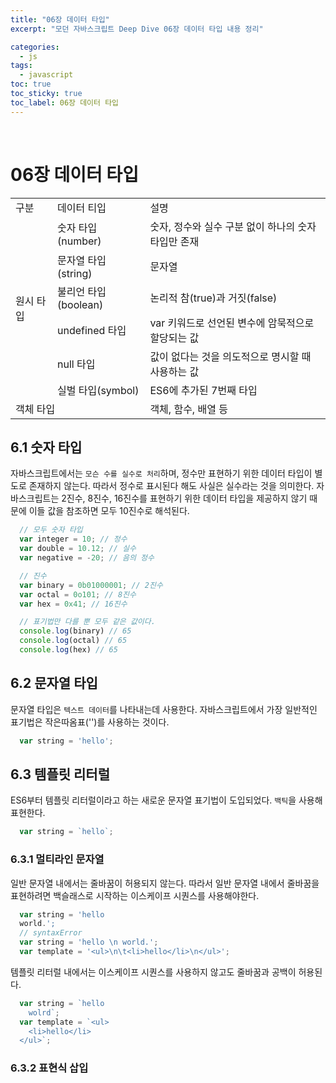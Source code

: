 ```yaml
---
title: "06장 데이터 타입"
excerpt: "모던 자바스크립트 Deep Dive 06장 데이터 타입 내용 정리"

categories:
  - js
tags:
  - javascript
toc: true
toc_sticky: true
toc_label: 06장 데이터 타입
---
```

<br/>


# 06장 데이터 타입
<table>
  <tr>
    <td>구분</td>
    <td>데이터 티입</td>
    <td>설명</td>
  </tr>
  <tr>
    <td rowspan="6">원시 타입</td>
    <td>숫자 타입(number)</td>
    <td>숫자, 정수와 실수 구분 없이 하나의 숫자 타입만 존재</td>
  </tr>
  <tr>
    <td>문자열 타입(string)</td>
    <td>문자열</td>
  </tr>
  <tr>
    <td>불리언 타입(boolean)</td>
    <td>논리적 참(true)과 거짓(false)</td>
  </tr>
  <tr>
    <td>undefined 타입</td>
    <td>var 키워드로 선언된 변수에 암묵적으로 할당되는 값</td>
  </tr>
  <tr>
    <td>null 타입</td>
    <td>값이 없다는 것을 의도적으로 명시할 때 사용하는 값</td>
  </tr>
  <tr>
    <td>실벌 타입(symbol)</td>
    <td>ES6에 추가된 7번째 타입</td>
  </tr>
  <tr>
    <td colspan="2">객체 타입</td>
    <td>객체, 함수, 배열 등</td>
  </tr>

</table>

## 6.1 숫자 타입
자바스크립트에서는 `모슨 수를 실수로 처리`하며, 정수만 표현하기 위한 데이터 타입이 별도로 존재하지 않는다. 따라서 정수로 표시된다 해도 사실은 실수라는 것을 의미한다. 자바스크립트는 2진수, 8진수, 16진수를 표현하기 위한 데이터 타입을 제공하지 않기 때문에 이들 값을 참조하면 모두 10진수로 해석된다. 
```javascript
  // 모두 숫자 타입
  var integer = 10; // 정수
  var double = 10.12; // 실수
  var negative = -20; // 음의 정수

  // 진수
  var binary = 0b01000001; // 2진수
  var octal = 0o101; // 8진수
  var hex = 0x41; // 16진수

  // 표기법만 다를 뿐 모두 같은 값이다.
  console.log(binary) // 65
  console.log(octal) // 65
  console.log(hex) // 65
```

## 6.2 문자열 타입
문자열 타입은 `텍스트 데이터`를 나타내는데 사용한다. 자바스크립트에서 가장 일반적인 표기법은 작은따옴표('')를 사용하는 것이다.
```javascript
  var string = 'hello';
```

## 6.3 템플릿 리터럴
ES6부터 템플릿 리터럴이라고 하는 새로운 문자열 표기법이 도입되었다. `백틱`을 사용해 표현한다.
```javascript
  var string = `hello`;
```  

### 6.3.1 멀티라인 문자열  
일반 문자열 내에서는 줄바꿈이 허용되지 않는다. 따라서 일반 문자열 내에서 줄바꿈을 표현하려면 백슬래스로 시작하는 이스케이프 시퀀스를 사용해야한다. 
```javascript
  var string = 'hello
  world.'; 
  // syntaxError
  var string = 'hello \n world.'; 
  var template = '<ul>\n\t<li>hello</li>\n</ul>'; 
```

템플릿 리터럴 내에서는 이스케이프 시퀀스를 사용하지 않고도 줄바꿈과 공백이 허용된다.
```javascript
  var string = `hello
    wolrd`;
  var template = `<ul>
    <li>hello</li>
  </ul>`;
```

### 6.3.2 표현식 삽입
